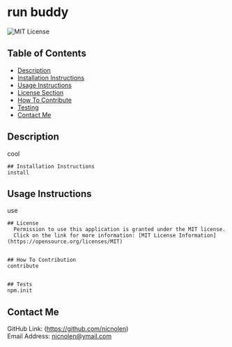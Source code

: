 # run buddy
  ![MIT License](https://img.shields.io/badge/license-MIT-important)

  ## Table of Contents
  - [Description](#description)
  - [Installation Instructions](#installation-instructions)
  - [Usage Instructions](#usage-instructions)
  - [License Section](#license)
  - [How To Contribute](#how-to-contribute)
  - [Testing](#testing)
  - [Contact Me](#contact-me)

  ## Description
  cool 

  
    ## Installation Instructions
    install

  ## Usage Instructions
  use

  
    ## License
      Permission to use this application is granted under the MIT license.
      Click on the link for more information: [MIT License Information](https://opensource.org/licenses/MIT)

  
    ## How To Contribution
    contribute

  
    ## Tests
    npm.init

  ## Contact Me
  GitHub Link: (https://github.com/nicnolen)<br>
  Email Address: <nicnolen@ymail.com>
